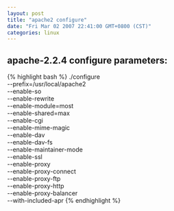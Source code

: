 ```yaml
---
layout: post
title: "apache2 configure"
date: "Fri Mar 02 2007 22:41:00 GMT+0800 (CST)"
categories: linux
---
```


apache-2.2.4 configure parameters:
-----

{% highlight bash %}
./configure \
--prefix=/usr/local/apache2 \
--enable-so \
--enable-rewrite \
--enable-module=most \
--enable-shared=max \
--enable-cgi \
--enable-mime-magic \
--enable-dav \
--enable-dav-fs \
--enable-maintainer-mode \
--enable-ssl \
--enable-proxy \
--enable-proxy-connect \
--enable-proxy-ftp \
--enable-proxy-http \
--enable-proxy-balancer \
--with-included-apr
{% endhighlight %}
